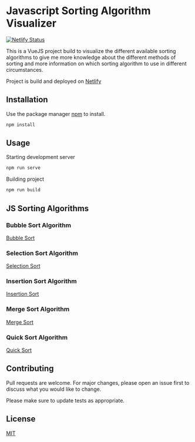 # Javascript Sorting Algorithm Visualizer

[![Netlify Status](https://api.netlify.com/api/v1/badges/3b25d530-4a97-4fdd-b1a1-64e85c718bdb/deploy-status)](https://app.netlify.com/sites/vanwildemeerschbrent-js-sorting-algorithms/deploys)

This is a VueJS project build to visualize the different available sorting algorithms to give me more knowledge about the different methods of sorting and more information on which sorting algorithm to use in different circumstances.

Project is build and deployed on [Netlify](www.netlify.com)

## Installation

Use the package manager [npm](https://nodejs.org/en/) to install.

```bash
npm install
```

## Usage

Starting development server

```bash
npm run serve
```

Building project

```bash
npm run build
```

## JS Sorting Algorithms

### Bubble Sort Algorithm

[Bubble Sort](https://en.wikipedia.org/wiki/Bubble_sort)

### Selection Sort Algorithm

[Selection Sort](https://en.wikipedia.org/wiki/Selection_sort)

### Insertion Sort Algorithm

[Insertion Sort](https://en.wikipedia.org/wiki/Insertion_sort)

### Merge Sort Algorithm

[Merge Sort](https://en.wikipedia.org/wiki/Merge_sort)

### Quick Sort Algorithm

[Quick Sort](https://en.wikipedia.org/wiki/Quicksort)

## Contributing

Pull requests are welcome. For major changes, please open an issue first to discuss what you would like to change.

Please make sure to update tests as appropriate.

## License

[MIT](https://choosealicense.com/licenses/mit/)

